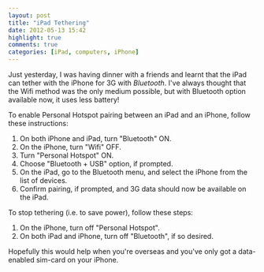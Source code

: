 ```yaml
---
layout: post
title: "iPad Tethering"
date: 2012-05-13 15:42
highlight: true
comments: true
categories: [iPad, computers, iPhone]
---
```

Just yesterday, I was having dinner with a friends and learnt that the iPad can tether with the iPhone for 3G with *Bluetooth*. I've always thought that the Wifi method was the only medium possible, but with Bluetooth option available now, it uses less battery!

To enable Personal Hotspot pairing between an iPad and an iPhone, follow these instructions:

1. On both iPhone and iPad, turn "Bluetooth" ON. 
2. On the iPhone, turn "Wifi" OFF.
3. Turn "Personal Hotspot" ON.
4. Choose "Bluetooth + USB" option, if prompted.
5. On the iPad, go to the Bluetooth menu, and select the iPhone from the list of devices.
6. Confirm pairing, if prompted, and 3G data should now be available on the iPad.

To stop tethering (i.e. to save power), follow these steps:

1. On the iPhone, turn off "Personal Hotspot".
2. On both iPad and iPhone, turn off "Bluetooth", if so desired.

Hopefully this would help when you're overseas and you've only got a data-enabled sim-card on your iPhone.
